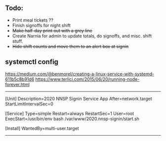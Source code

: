 ## Todo:

* Print meal tickets ??
* Finish signoffs for night shift
* ~~Make half-day print out with a grey line~~
* Create Narnia for admin to update totals, do signoffs, and misc. shift stuff.
* ~~Hide shift counts and move them to an alert box at signin~~


## systemctl config

https://medium.com/@benmorel/creating-a-linux-service-with-systemd-611b5c8b91d6
https://www.terlici.com/2015/06/20/running-node-forever.html

----------------------------------------------------------------------------

[Unit]
Description=2020 NNSP Signin Service App
After=network.target
StartLimitIntervalSec=0

[Service]
Type=simple
Restart=always
RestartSec=1
User=root
ExecStart=/usr/bin/env bash /var/www/2020.nnsp-signin/start.sh

[Install]
WantedBy=multi-user.target

-----------------------------------------------------------------------------